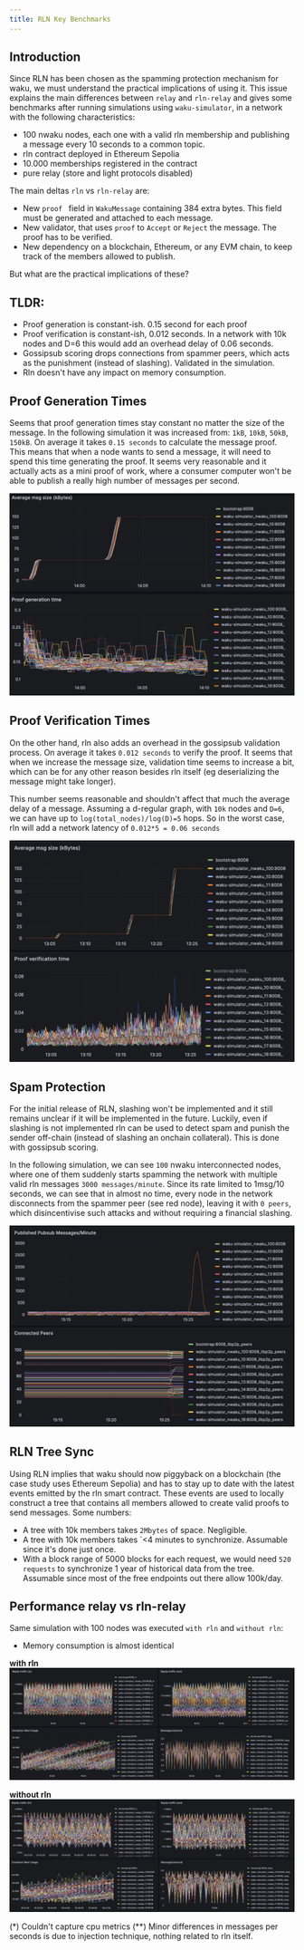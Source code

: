 ```yaml
---
title: RLN Key Benchmarks
---
```


## Introduction

Since RLN has been chosen as the spamming protection mechanism for waku, we must understand the practical implications of using it. This issue explains the main differences between `relay` and `rln-relay` and gives some benchmarks after running simulations using `waku-simulator`, in a network with the following characteristics:
* 100 nwaku nodes, each one with a valid rln membership and publishing a message every 10 seconds to a common topic.
* rln contract deployed in Ethereum Sepolia
* 10.000 memberships registered in the contract
* pure relay (store and light protocols disabled)

The main deltas `rln` vs `rln-relay` are:
* New `proof ` field in `WakuMessage` containing 384 extra bytes. This field must be generated and attached to each message.
* New validator, that uses `proof` to `Accept` or `Reject` the message. The proof has to be verified.
* New dependency on a blockchain, Ethereum, or any EVM chain, to keep track of the members allowed to publish.

But what are the practical implications of these?

## TLDR:
* Proof generation is constant-ish. 0.15 second for each proof
* Proof verification is constant-ish, 0.012 seconds. In a network with 10k nodes and D=6 this would add an overhead delay of 0.06 seconds.
* Gossipsub scoring drops connections from spammer peers, which acts as the punishment (instead of slashing). Validated in the simulation.
* Rln doesn't have any impact on memory consumption.


## Proof Generation Times

Seems that proof generation times stay constant no matter the size of the message. In the following simulation it was increased from: `1kB`, `10kB`, `50kB`, `150kB`. On average it takes `0.15 seconds` to calculate the message proof. This means that when a node wants to send a message, it will need to spend this time generating the proof. It seems very reasonable and it actually acts as a mini proof of work, where a consumer computer won't be able to publish a really high number of messages per second.

![proof-generation-times](imgs/proof-generation-times.png)


## Proof Verification Times

On the other hand, rln also adds an overhead in the gossipsub validation process. On average it takes `0.012 seconds` to verify the proof. It seems that when we increase the message size, validation time seems to increase a bit, which can be for any other reason besides rln itself (eg deserializing the message might take longer).

This number seems reasonable and shouldn't affect that much the average delay of a message. Assuming a d-regular graph, with `10k` nodes and `D=6`, we can have up to  `log(total_nodes)/log(D)=5` hops. So in the worst case, rln will add a network latency of `0.012*5 = 0.06 seconds`

![proof-verification-times](imgs/proof-verification-times.png)

## Spam Protection

For the initial release of RLN, slashing won't be implemented and it still remains unclear if it will be implemented in the future. Luckily, even if slashing is not implemented rln can be used to detect spam and punish the sender off-chain (instead of slashing an onchain collateral). This is done with gossipsub scoring.

In the following simulation, we can see `100` nwaku interconnected nodes, where one of them suddenly starts spamming the network with multiple valid rln messages `3000 messages/minute`. Since its rate limited to 1msg/10 seconds, we can see that in almost no time, every node in the network disconnects from the spammer peer (see red node), leaving it with `0 peers`, which disincentivise such attacks and without requiring a financial slashing.

![connected-peers](imgs/connected-peers.png)

## RLN Tree Sync

Using RLN implies that waku should now piggyback on a blockchain (the case study uses Ethereum Sepolia) and has to stay up to date with the latest events emitted by the rln smart contract. These events are used to locally construct a tree that contains all members allowed to create valid proofs to send messages. Some numbers:
* A tree with 10k members takes `2Mbytes` of space. Negligible.
* A tree with 10k members takes `<4 minutes to synchronize. Assumable since it's done just once.
* With a block range of 5000 blocks for each request, we would need `520 requests` to synchronize 1 year of historical data from the tree. Assumable since most of the free endpoints out there allow 100k/day.

## Performance relay vs rln-relay

Same simulation with 100 nodes was executed `with rln` and `without rln`:
* Memory consumption is almost identical

**with rln**
![with-rln](imgs/with-rln.png)

**without rln**
![without-rln](imgs/without-rln.png)

(*) Couldn't capture cpu metrics
(**) Minor differences in messages per seconds is due to injection technique, nothing related to rln itself.
